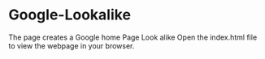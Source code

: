 # Google-Lookalike
The page creates  a Google home Page Look alike
Open the index.html file to view the webpage in your browser.
